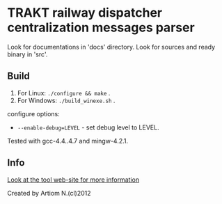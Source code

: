 TRAKT railway dispatcher centralization messages parser
=======================================================

Look for documentations in 'docs' directory.
Look for sources and ready binary in 'src'.


Build
-----

1. For Linux:     `./configure && make` .
2. For Windows:   `./build_winexe.sh` .

configure options:
- `--enable-debug=LEVEL` - set debug level to LEVEL.

Tested with gcc-4.4..4.7 and mingw-4.2.1.


Info
----

[Look at the tool web-site for more information](http://artiomsoft.ru/programs_rzd.html)

Created by Artiom N.(cl)2012
